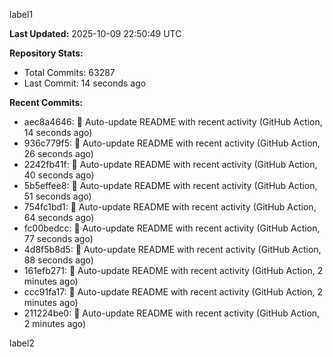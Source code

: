 
label1 
<!-- ACTIVITY_START -->
**Last Updated:** 2025-10-09 22:50:49 UTC

**Repository Stats:**
- Total Commits: 63287
- Last Commit: 14 seconds ago

**Recent Commits:**
- aec8a4646: 🤖 Auto-update README with recent activity (GitHub Action, 14 seconds ago)
- 936c779f5: 🤖 Auto-update README with recent activity (GitHub Action, 26 seconds ago)
- 2242fb41f: 🤖 Auto-update README with recent activity (GitHub Action, 40 seconds ago)
- 5b5effee8: 🤖 Auto-update README with recent activity (GitHub Action, 51 seconds ago)
- 754fc1bd1: 🤖 Auto-update README with recent activity (GitHub Action, 64 seconds ago)
- fc00bedcc: 🤖 Auto-update README with recent activity (GitHub Action, 77 seconds ago)
- 4d8f5b8d5: 🤖 Auto-update README with recent activity (GitHub Action, 88 seconds ago)
- 161efb271: 🤖 Auto-update README with recent activity (GitHub Action, 2 minutes ago)
- ccc91fa17: 🤖 Auto-update README with recent activity (GitHub Action, 2 minutes ago)
- 211224be0: 🤖 Auto-update README with recent activity (GitHub Action, 2 minutes ago)
<!-- ACTIVITY_END -->

label2

